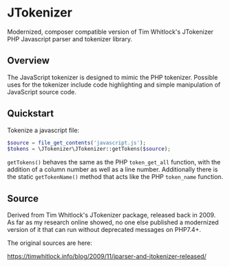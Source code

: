 # JTokenizer

Modernized, composer compatible version of Tim Whitlock's JTokenizer PHP Javascript parser and tokenizer library.

## Overview

The JavaScript tokenizer is designed to mimic the PHP tokenizer. Possible uses for the 
tokenizer include code highlighting and simple manipulation of JavaScript source code.

## Quickstart

Tokenize a javascript file:

```php
$source = file_get_contents('javascript.js');
$tokens = \JTokenizer\JTokenizer::getTokens($source);
```

`getTokens()` behaves the same as the PHP `token_get_all` function, with the addition of 
a column number as well as a line number. Additionally there is the static `getTokenName()`
method that acts like the PHP `token_name` function.

## Source

Derived from Tim Whitlock's JTokenizer package, released back in 2009. As far as 
my research online showed, no one else published a modernized version of it that
can run without deprecated messages on PHP7.4+.

The original sources are here:

https://timwhitlock.info/blog/2009/11/jparser-and-jtokenizer-released/

